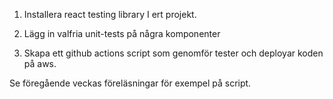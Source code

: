 1. Installera react testing library I ert projekt.
2. Lägg in valfria unit-tests på några komponenter

3. Skapa ett github actions script som genomför tester och deployar koden på aws.

Se föregående veckas föreläsningar för exempel på script. 
